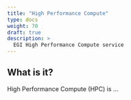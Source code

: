 ```yaml
---
title: "High Performance Compute"
type: docs
weight: 70
draft: true
description: >
  EGI High Performance Compute service
---
```


## What is it?

High Performance Compute (HPC) is ...